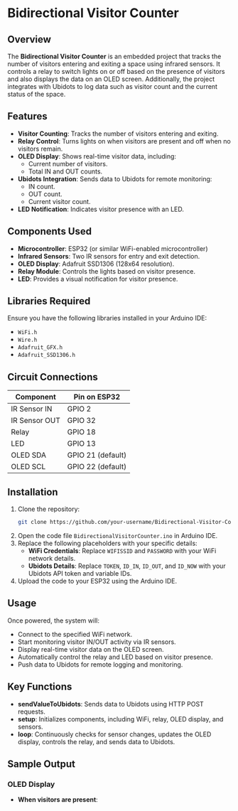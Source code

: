 # Bidirectional Visitor Counter

## Overview
The **Bidirectional Visitor Counter** is an embedded project that tracks the number of visitors entering and exiting a space using infrared sensors. It controls a relay to switch lights on or off based on the presence of visitors and also displays the data on an OLED screen. Additionally, the project integrates with Ubidots to log data such as visitor count and the current status of the space.

## Features
- **Visitor Counting**: Tracks the number of visitors entering and exiting.
- **Relay Control**: Turns lights on when visitors are present and off when no visitors remain.
- **OLED Display**: Shows real-time visitor data, including:
  - Current number of visitors.
  - Total IN and OUT counts.
- **Ubidots Integration**: Sends data to Ubidots for remote monitoring:
  - IN count.
  - OUT count.
  - Current visitor count.
- **LED Notification**: Indicates visitor presence with an LED.

## Components Used
- **Microcontroller**: ESP32 (or similar WiFi-enabled microcontroller)
- **Infrared Sensors**: Two IR sensors for entry and exit detection.
- **OLED Display**: Adafruit SSD1306 (128x64 resolution).
- **Relay Module**: Controls the lights based on visitor presence.
- **LED**: Provides a visual notification for visitor presence.

## Libraries Required
Ensure you have the following libraries installed in your Arduino IDE:
- `WiFi.h`
- `Wire.h`
- `Adafruit_GFX.h`
- `Adafruit_SSD1306.h`

## Circuit Connections
| Component       | Pin on ESP32      |
|------------------|-------------------|
| IR Sensor IN     | GPIO 2           |
| IR Sensor OUT    | GPIO 32          |
| Relay            | GPIO 18          |
| LED              | GPIO 13          |
| OLED SDA         | GPIO 21 (default)|
| OLED SCL         | GPIO 22 (default)|

## Installation
1. Clone the repository:  
   ```bash
   git clone https://github.com/your-username/Bidirectional-Visitor-Counter.git
2. Open the code file `BidirectionalVisitorCounter.ino` in Arduino IDE.
3. Replace the following placeholders with your specific details:
   - **WiFi Credentials**: Replace `WIFISSID` and `PASSWORD` with your WiFi network details.
   - **Ubidots Details**: Replace `TOKEN`, `ID_IN`, `ID_OUT`, and `ID_NOW` with your Ubidots API token and variable IDs.
4. Upload the code to your ESP32 using the Arduino IDE.

## Usage

Once powered, the system will:
- Connect to the specified WiFi network.
- Start monitoring visitor IN/OUT activity via IR sensors.
- Display real-time visitor data on the OLED screen.
- Automatically control the relay and LED based on visitor presence.
- Push data to Ubidots for remote logging and monitoring.

## Key Functions

- **sendValueToUbidots**: Sends data to Ubidots using HTTP POST requests.
- **setup**: Initializes components, including WiFi, relay, OLED display, and sensors.
- **loop**: Continuously checks for sensor changes, updates the OLED display, controls the relay, and sends data to Ubidots.

## Sample Output

### OLED Display
- **When visitors are present**:

